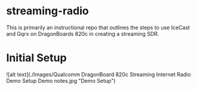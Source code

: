 # streaming-radio
This is primarily an instructional repo that outlines the steps to use IceCast and Gqrx on DragonBoards 820c in creating a streaming SDR.

# Initial Setup

![alt text](./Images/Qualcomm DragonBoard 820c Streaming Internet Radio Demo Setup Demo notes.jpg "Demo Setup")

